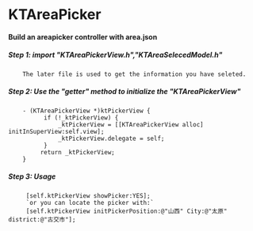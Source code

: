 # KTAreaPicker
#### Build an areapicker controller with area.json

##### Step 1: import "KTAreaPickerView.h","KTAreaSelecedModel.h" 
        The later file is used to get the information you have seleted.
##### Step 2: Use the "getter" method to initialize the "KTAreaPickerView"
        - (KTAreaPickerView *)ktPickerView {
              if (!_ktPickerView) {
                  _ktPickerView = [[KTAreaPickerView alloc] initInSuperView:self.view];
                  _ktPickerView.delegate = self;
              }
             return _ktPickerView;
        }
##### Step 3: Usage
         [self.ktPickerView showPicker:YES];
         `or you can locate the picker with:`
         [self.ktPickerView initPickerPosition:@"山西" City:@"太原" district:@"古交市"];
